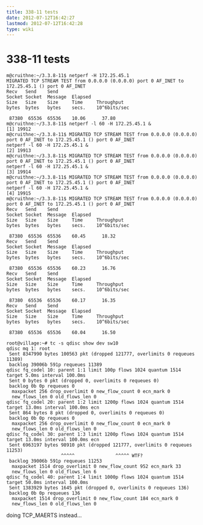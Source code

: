 ```yaml
---
title: 338-11 tests
date: 2012-07-12T16:42:27
lastmod: 2012-07-12T16:42:28
type: wiki
---
```

338-11 tests
============

    m@cruithne:~/3.3.8-11$ netperf -H 172.25.45.1 
    MIGRATED TCP STREAM TEST from 0.0.0.0 (0.0.0.0) port 0 AF_INET to 172.25.45.1 () port 0 AF_INET
    Recv   Send    Send                          
    Socket Socket  Message  Elapsed              
    Size   Size    Size     Time     Throughput  
    bytes  bytes   bytes    secs.    10^6bits/sec  

     87380  65536  65536    10.06      37.80   
    m@cruithne:~/3.3.8-11$ netperf -l 60 -H 172.25.45.1 &
    [1] 19912
    m@cruithne:~/3.3.8-11$ MIGRATED TCP STREAM TEST from 0.0.0.0 (0.0.0.0) port 0 AF_INET to 172.25.45.1 () port 0 AF_INET
    netperf -l 60 -H 172.25.45.1 &
    [2] 19913
    m@cruithne:~/3.3.8-11$ MIGRATED TCP STREAM TEST from 0.0.0.0 (0.0.0.0) port 0 AF_INET to 172.25.45.1 () port 0 AF_INET
    netperf -l 60 -H 172.25.45.1 &
    [3] 19914
    m@cruithne:~/3.3.8-11$ MIGRATED TCP STREAM TEST from 0.0.0.0 (0.0.0.0) port 0 AF_INET to 172.25.45.1 () port 0 AF_INET
    netperf -l 60 -H 172.25.45.1 &
    [4] 19915
    m@cruithne:~/3.3.8-11$ MIGRATED TCP STREAM TEST from 0.0.0.0 (0.0.0.0) port 0 AF_INET to 172.25.45.1 () port 0 AF_INET
    Recv   Send    Send                          
    Socket Socket  Message  Elapsed              
    Size   Size    Size     Time     Throughput  
    bytes  bytes   bytes    secs.    10^6bits/sec  

     87380  65536  65536    60.45      18.32   
    Recv   Send    Send                          
    Socket Socket  Message  Elapsed              
    Size   Size    Size     Time     Throughput  
    bytes  bytes   bytes    secs.    10^6bits/sec  

     87380  65536  65536    60.23      16.76   
    Recv   Send    Send                          
    Socket Socket  Message  Elapsed              
    Size   Size    Size     Time     Throughput  
    bytes  bytes   bytes    secs.    10^6bits/sec  

     87380  65536  65536    60.17      16.35   
    Recv   Send    Send                          
    Socket Socket  Message  Elapsed              
    Size   Size    Size     Time     Throughput  
    bytes  bytes   bytes    secs.    10^6bits/sec  

     87380  65536  65536    60.04      16.50   

    root@village:~# tc -s qdisc show dev sw10
    qdisc mq 1: root 
     Sent 8347990 bytes 100563 pkt (dropped 121777, overlimits 0 requeues 11389) 
     backlog 39006b 591p requeues 11389 
    qdisc fq_codel 10: parent 1:1 limit 100p flows 1024 quantum 1514 target 5.0ms interval 100.0ms 
     Sent 0 bytes 0 pkt (dropped 0, overlimits 0 requeues 0) 
     backlog 0b 0p requeues 0 
      maxpacket 256 drop_overlimit 0 new_flow_count 0 ecn_mark 0
      new_flows_len 0 old_flows_len 0
    qdisc fq_codel 20: parent 1:2 limit 1200p flows 1024 quantum 1514 target 13.0ms interval 100.0ms ecn 
     Sent 864 bytes 8 pkt (dropped 0, overlimits 0 requeues 0) 
     backlog 0b 0p requeues 0 
      maxpacket 256 drop_overlimit 0 new_flow_count 0 ecn_mark 0
      new_flows_len 0 old_flows_len 0
    qdisc fq_codel 30: parent 1:3 limit 1200p flows 1024 quantum 1514 target 13.0ms interval 100.0ms ecn 
     Sent 6963197 bytes 98910 pkt (dropped 121777, overlimits 0 requeues 11253)
                        ^^^^^               ^^^^^ WTF?
     backlog 39006b 591p requeues 11253 
      maxpacket 1514 drop_overlimit 0 new_flow_count 952 ecn_mark 33
      new_flows_len 0 old_flows_len 6
    qdisc fq_codel 40: parent 1:4 limit 1000p flows 1024 quantum 1514 target 50.0ms interval 100.0ms 
     Sent 1383929 bytes 1645 pkt (dropped 0, overlimits 0 requeues 136) 
     backlog 0b 0p requeues 136 
      maxpacket 1514 drop_overlimit 0 new_flow_count 184 ecn_mark 0
      new_flows_len 0 old_flows_len 0

doing TCP\_MAERTS instead...
